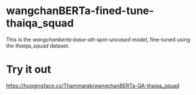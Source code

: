 # wangchanBERTa-fined-tune-thaiqa_squad
This is the *wangchanberta-base-att-spm-uncased* model, fine-tuned using the *thaiqa_squad* dataset.

# Try it out
https://huggingface.co/Thammarak/wangchanBERTa-QA-thaiqa_squad

